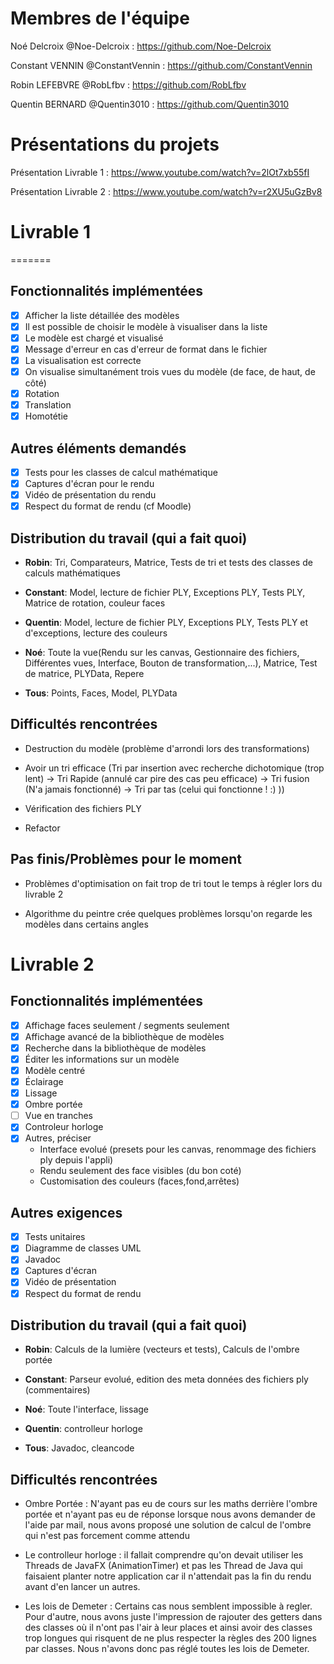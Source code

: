 # Membres de l'équipe
Noé Delcroix  @Noe-Delcroix : https://github.com/Noe-Delcroix

Constant VENNIN  @ConstantVennin : https://github.com/ConstantVennin

Robin LEFEBVRE  @RobLfbv : https://github.com/RobLfbv

Quentin BERNARD  @Quentin3010 : https://github.com/Quentin3010

# Présentations du projets

Présentation Livrable 1 : https://www.youtube.com/watch?v=2lOt7xb55fI

Présentation Livrable 2 : https://www.youtube.com/watch?v=r2XU5uGzBv8

# Livrable 1
=======

## Fonctionnalités implémentées

- [X] Afficher la liste détaillée des modèles
- [X] Il est possible de choisir le modèle à visualiser dans la liste
- [X] Le modèle est chargé et visualisé
- [X] Message d'erreur en cas d'erreur de format dans le fichier
- [X] La visualisation est correcte
- [X] On visualise simultanément trois vues du modèle (de face, de haut, de côté)
- [X] Rotation
- [X] Translation
- [X] Homotétie

## Autres éléments demandés

- [X] Tests pour les classes de calcul mathématique
- [X] Captures d'écran pour le rendu
- [X] Vidéo de présentation du rendu
- [X] Respect du format de rendu (cf Moodle)

## Distribution du travail (qui a fait quoi)
- **Robin**: Tri, Comparateurs, Matrice, Tests de tri et tests des classes de calculs mathématiques

- **Constant**: Model, lecture de fichier PLY, Exceptions PLY, Tests PLY, Matrice de rotation, couleur faces 

- **Quentin**: Model, lecture de fichier PLY, Exceptions PLY, Tests PLY et d'exceptions, lecture des couleurs 

- **Noé**: Toute la vue(Rendu sur les canvas, Gestionnaire des fichiers, Différentes vues, Interface, Bouton de transformation,...), Matrice, Test de matrice, PLYData, Repere 

- **Tous**: Points, Faces, Model, PLYData

## Difficultés rencontrées
- Destruction du modèle (problème d'arrondi lors des transformations)

- Avoir un tri efficace (Tri par insertion avec recherche dichotomique (trop lent) -> Tri Rapide (annulé car pire des cas peu efficace) -> Tri fusion (N'a jamais fonctionné) -> Tri par tas (celui qui fonctionne ! :) ))

- Vérification des fichiers PLY

- Refactor

## Pas finis/Problèmes pour le moment
- Problèmes d'optimisation on fait trop de tri tout le temps à régler lors du livrable 2

- Algorithme du peintre crée quelques problèmes lorsqu'on regarde les modèles dans certains angles 

# Livrable 2

## Fonctionnalités implémentées


- [X] Affichage faces seulement / segments seulement
- [X] Affichage avancé de la bibliothèque de modèles
- [X] Recherche dans la bibliothèque de modèles
- [X] Éditer les informations sur un modèle
- [X] Modèle centré
- [X] Éclairage
- [X] Lissage
- [X] Ombre portée
- [ ] Vue en tranches
- [X] Controleur horloge
- [X] Autres, préciser
    - Interface evolué (presets pour les canvas, renommage des fichiers ply depuis l'appli)
    - Rendu seulement des face visibles (du bon coté)
    - Customisation des couleurs (faces,fond,arrêtes)

## Autres exigences

- [X] Tests unitaires
- [X] Diagramme de classes UML
- [X] Javadoc
- [X] Captures d'écran
- [X] Vidéo de présentation
- [X] Respect du format de rendu

## Distribution du travail (qui a fait quoi)

- **Robin**: Calculs de la lumière (vecteurs et tests), Calculs de l'ombre portée

- **Constant**: Parseur evolué, edition des meta données des fichiers ply (commentaires)

- **Noé**: Toute l'interface, lissage

- **Quentin**: controlleur horloge

- **Tous**: Javadoc, cleancode

## Difficultés rencontrées

- Ombre Portée : N'ayant pas eu de cours sur les maths derrière l'ombre portée et n'ayant pas eu de réponse lorsque nous avons demander de l'aide par mail, nous avons proposé une solution de calcul de l'ombre qui n'est pas forcement comme attendu

- Le controlleur horloge : il fallait comprendre qu'on devait utiliser les Threads de JavaFX (AnimationTimer) et pas les Thread de Java qui faisaient planter notre application car il n'attendait pas la fin du rendu avant d'en lancer un autres.

- Les lois de Demeter : Certains cas nous semblent impossible à regler. Pour d'autre, nous avons juste l'impression de rajouter des getters dans des classes où il n'ont pas l'air à leur places et ainsi avoir des classes trop longues qui risquent de ne plus respecter la règles des 200 lignes par classes. Nous n'avons donc pas réglé toutes les lois de Demeter.
